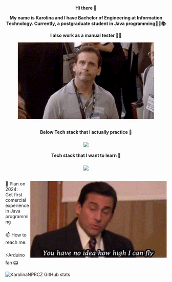                      
<p align="center"><b>Hi there 👋</b></p>
<p align="center"><b>My name is Karolina and I have Bachelor of Engineering at Information Technology. Currently, a postgraduate student in Java programming👩‍🎓📚</b></p>
<p align="center"><b>I also work as a manual tester 🔎🐞</b></p>



<p align="center">
  <img src="GIF.gif" alt="animated" />
</p>

##

<p align="center"><b>Below Tech stack that I actually practice 🔭</b></p>

###

<p align="center">
  <a href="https://skillicons.dev">
    <img src="https://skillicons.dev/icons?i=docker,git,gradle,java,linux,maven,mongodb,mysql,postgres,postman,spring" />
  </a>
</p>

<p align="center"><b>Tech stack that I want to learn 🌱</b></p>

###

<p align="center">
  <a href="https://skillicons.dev">
    <img src="https://skillicons.dev/icons?i=aws,jenkins,kafka,kotlin,rabbitmq,redis&theme=light" />
  </a>
</p>  

##
  
<img align="right" src="scott.gif"  />

📆 Plan on 2024:  
Get first comercial experience in Java programming  

###

📫 How to reach me:

###

⚡Arduino fan 📟 

![KarolinaNPRCZ GitHub stats](https://github-readme-stats.vercel.app/api?username=KarolinaNPRCZ&show_icons=true&theme=nord)
<!--
**KarolinaNPRCZ/KarolinaNPRCZ** is a ✨ _special_ ✨ repository because its `README.md` (this file) appears on your GitHub profile.

Here are some ideas to get you started:

- 🔭 I’m currently working on ...
- 🌱 I’m currently learning ...
- 👯 I’m looking to collaborate on ...
- 🤔 I’m looking for help with ...
- 💬 Ask me about ...
-  ...
- 😄 Pronouns: ...
-  Fun fact: ...
-->
